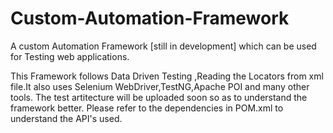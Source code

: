 # Custom-Automation-Framework
A custom Automation Framework [still in development] which can be used for Testing web applications.

This Framework follows Data Driven Testing ,Reading the Locators from xml file.It also uses Selenium WebDriver,TestNG,Apache POI and many other tools.
The test artitecture will be uploaded soon so as to understand the framework better.
Please refer to the dependencies in POM.xml to understand the API's used.


